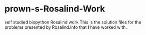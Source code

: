 # prown-s-Rosalind-Work
self studied biopython Rosalind work
This is the solution files for the problems presented by Rosalind.info that I have worked with.
